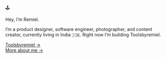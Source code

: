 🕹️ 

Hey, I’m Remiel.

I’m a product designer, software engineer, photographer, and content creator, currently living in India 🇮🇳. Right now I’m building Toolsbyremiel.

[Toolsbyremiel &rarr;](https://tools.remiel.fyi) <br />
[More about me &rarr;](https://remiel.fyi/) <br />
